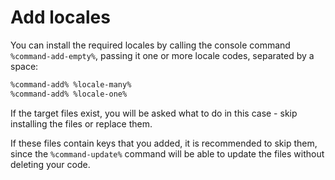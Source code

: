 # Add locales

You can install the required locales by calling the console command `%command-add-empty%`,
passing it one or more locale codes, separated by a space:

```Bash
%command-add% %locale-many%
%command-add% %locale-one%
```

If the target files exist, you will be asked what to do in this case - skip installing the files or replace them.

If these files contain keys that you added, it is recommended to skip them, since the `%command-update%` command will be
able to update the files without deleting your code.
